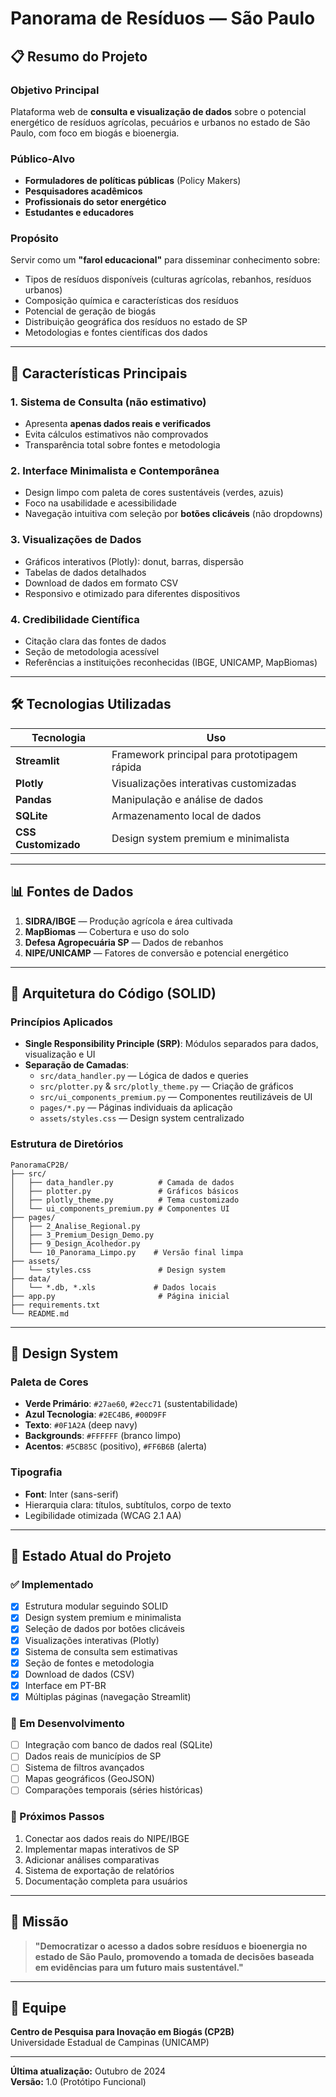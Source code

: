 # Panorama de Resíduos — São Paulo

## 📋 Resumo do Projeto

### Objetivo Principal
Plataforma web de **consulta e visualização de dados** sobre o potencial energético de resíduos agrícolas, pecuários e urbanos no estado de São Paulo, com foco em biogás e bioenergia.

### Público-Alvo
- **Formuladores de políticas públicas** (Policy Makers)
- **Pesquisadores acadêmicos**
- **Profissionais do setor energético**
- **Estudantes e educadores**

### Propósito
Servir como um **"farol educacional"** para disseminar conhecimento sobre:
- Tipos de resíduos disponíveis (culturas agrícolas, rebanhos, resíduos urbanos)
- Composição química e características dos resíduos
- Potencial de geração de biogás
- Distribuição geográfica dos resíduos no estado de SP
- Metodologias e fontes científicas dos dados

---

## 🎯 Características Principais

### 1. **Sistema de Consulta (não estimativo)**
- Apresenta **apenas dados reais e verificados**
- Evita cálculos estimativos não comprovados
- Transparência total sobre fontes e metodologia

### 2. **Interface Minimalista e Contemporânea**
- Design limpo com paleta de cores sustentáveis (verdes, azuis)
- Foco na usabilidade e acessibilidade
- Navegação intuitiva com seleção por **botões clicáveis** (não dropdowns)

### 3. **Visualizações de Dados**
- Gráficos interativos (Plotly): donut, barras, dispersão
- Tabelas de dados detalhados
- Download de dados em formato CSV
- Responsivo e otimizado para diferentes dispositivos

### 4. **Credibilidade Científica**
- Citação clara das fontes de dados
- Seção de metodologia acessível
- Referências a instituições reconhecidas (IBGE, UNICAMP, MapBiomas)

---

## 🛠️ Tecnologias Utilizadas

| Tecnologia | Uso |
|------------|-----|
| **Streamlit** | Framework principal para prototipagem rápida |
| **Plotly** | Visualizações interativas customizadas |
| **Pandas** | Manipulação e análise de dados |
| **SQLite** | Armazenamento local de dados |
| **CSS Customizado** | Design system premium e minimalista |

---

## 📊 Fontes de Dados

1. **SIDRA/IBGE** — Produção agrícola e área cultivada
2. **MapBiomas** — Cobertura e uso do solo
3. **Defesa Agropecuária SP** — Dados de rebanhos
4. **NIPE/UNICAMP** — Fatores de conversão e potencial energético

---

## 🚀 Arquitetura do Código (SOLID)

### Princípios Aplicados
- **Single Responsibility Principle (SRP)**: Módulos separados para dados, visualização e UI
- **Separação de Camadas**:
  - `src/data_handler.py` — Lógica de dados e queries
  - `src/plotter.py` & `src/plotly_theme.py` — Criação de gráficos
  - `src/ui_components_premium.py` — Componentes reutilizáveis de UI
  - `pages/*.py` — Páginas individuais da aplicação
  - `assets/styles.css` — Design system centralizado

### Estrutura de Diretórios
```
PanoramaCP2B/
├── src/
│   ├── data_handler.py          # Camada de dados
│   ├── plotter.py               # Gráficos básicos
│   ├── plotly_theme.py          # Tema customizado
│   └── ui_components_premium.py # Componentes UI
├── pages/
│   ├── 2_Analise_Regional.py
│   ├── 3_Premium_Design_Demo.py
│   ├── 9_Design_Acolhedor.py
│   └── 10_Panorama_Limpo.py    # Versão final limpa
├── assets/
│   └── styles.css               # Design system
├── data/
│   └── *.db, *.xls             # Dados locais
├── app.py                       # Página inicial
├── requirements.txt
└── README.md
```

---

## 🎨 Design System

### Paleta de Cores
- **Verde Primário**: `#27ae60`, `#2ecc71` (sustentabilidade)
- **Azul Tecnologia**: `#2EC4B6`, `#00D9FF`
- **Texto**: `#0F1A2A` (deep navy)
- **Backgrounds**: `#FFFFFF` (branco limpo)
- **Acentos**: `#5CB85C` (positivo), `#FF6B6B` (alerta)

### Tipografia
- **Font**: Inter (sans-serif)
- Hierarquia clara: títulos, subtítulos, corpo de texto
- Legibilidade otimizada (WCAG 2.1 AA)

---

## 📍 Estado Atual do Projeto

### ✅ Implementado
- [x] Estrutura modular seguindo SOLID
- [x] Design system premium e minimalista
- [x] Seleção de dados por botões clicáveis
- [x] Visualizações interativas (Plotly)
- [x] Sistema de consulta sem estimativas
- [x] Seção de fontes e metodologia
- [x] Download de dados (CSV)
- [x] Interface em PT-BR
- [x] Múltiplas páginas (navegação Streamlit)

### 🔄 Em Desenvolvimento
- [ ] Integração com banco de dados real (SQLite)
- [ ] Dados reais de municípios de SP
- [ ] Sistema de filtros avançados
- [ ] Mapas geográficos (GeoJSON)
- [ ] Comparações temporais (séries históricas)

### 🎯 Próximos Passos
1. Conectar aos dados reais do NIPE/IBGE
2. Implementar mapas interativos de SP
3. Adicionar análises comparativas
4. Sistema de exportação de relatórios
5. Documentação completa para usuários

---

## 🌱 Missão

> **"Democratizar o acesso a dados sobre resíduos e bioenergia no estado de São Paulo, promovendo a tomada de decisões baseada em evidências para um futuro mais sustentável."**

---

## 👥 Equipe

**Centro de Pesquisa para Inovação em Biogás (CP2B)**  
Universidade Estadual de Campinas (UNICAMP)

---

**Última atualização:** Outubro de 2024  
**Versão:** 1.0 (Protótipo Funcional)

